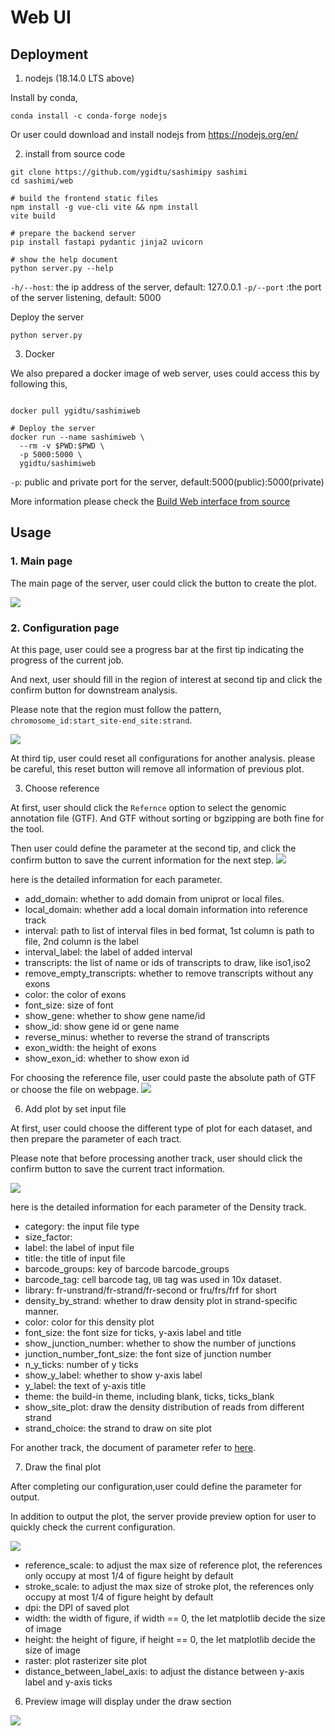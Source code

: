 # Web UI

## Deployment
1. nodejs (18.14.0 LTS above)

Install by conda, 
```shell
conda install -c conda-forge nodejs
```
Or user could download and install nodejs from https://nodejs.org/en/

2. install from source code

```shell
git clone https://github.com/ygidtu/sashimipy sashimi
cd sashimi/web

# build the frontend static files
npm install -g vue-cli vite && npm install
vite build

# prepare the backend server
pip install fastapi pydantic jinja2 uvicorn

# show the help document
python server.py --help

```
`-h/--host`: the ip address of the server, default: 127.0.0.1
`-p/--port` :the port of the server listening, default: 5000

Deploy the server

```
python server.py
```

3. Docker

We also prepared a docker image of web server, uses could access this by following this,

```shell

docker pull ygidtu/sashimiweb

# Deploy the server
docker run --name sashimiweb \
  --rm -v $PWD:$PWD \
  -p 5000:5000 \
  ygidtu/sashimiweb 

```

`-p`: public and private port for the server, default:5000(public):5000(private)

More information please check the [Build Web interface from source](./installation.md)

## Usage

### 1. Main page

The main page of the server, user could click the button to create the plot.

![](imgs/web/main.png)

### 2. Configuration page

At this page, user could see a progress bar at the first tip indicating the progress of the current job.

And next, user should fill in the region of interest at second tip and click the confirm button for downstream analysis.

Please note that the region must follow the pattern, `chromosome_id:start_site-end_site:strand`.

![](imgs/web/overview.png)


At third tip, user could reset all configurations for another analysis. 
please be careful, this reset button will remove all information of previous plot.

3. Choose reference

At first, user should click the `Refernce` option to select the genomic annotation file (GTF). And GTF without sorting or bgzipping are both fine for the tool.

Then user could define the parameter at the second tip, and click the confirm button to save the current information for the next step.
![](imgs/web/reference.png)

here is the detailed information for each parameter.

- add_domain: whether to add domain from uniprot or local files.
- local_domain: whether add a local domain information into reference track
- interval: path to list of interval files in bed format, 1st column is path to file, 2nd column is the label
- interval_label: the label of added interval
- transcripts: the list of name or ids of transcripts to draw, like iso1,iso2
- remove_empty_transcripts: whether to remove transcripts without any exons
- color: the color of exons
- font_size: size of font
- show_gene: whether to show gene name/id
- show_id: show gene id or gene name
- reverse_minus: whether to reverse the strand of transcripts
- exon_width: the height of exons
- show_exon_id: whether to show exon id

For choosing the reference file, user could paste the absolute path of GTF or choose the file on webpage.
![](imgs/web/choose.png)

6. Add plot by set input file

At first, user could choose the different type of plot for each dataset, and then prepare the parameter of each tract. 

Please note that before processing another track, user should click the confirm button to save the current tract information.

![](imgs/web/add.png)

here is the detailed information for each parameter of the Density track.

- category: the input file type
- size_factor:
- label: the label of input file
- title: the title of input file
- barcode_groups: key of barcode barcode_groups
- barcode_tag: cell barcode tag, `UB` tag was used in 10x dataset.
- library: fr-unstrand/fr-strand/fr-second or fru/frs/frf for short
- density_by_strand: whether to draw density plot in strand-specific manner.
- color: color for this density plot
- font_size: the font size for ticks, y-axis label and title
- show_junction_number: whether to show the number of junctions
- junction_number_font_size: the font size of junction number
- n_y_ticks: number of y ticks
- show_y_label: whether to show y-axis label
- y_label: the text of y-axis title
- theme: the build-in theme, including blank, ticks, ticks_blank
- show_site_plot: draw the density distribution of reads from different strand
- strand_choice: the strand to draw on site plot

For another track, the document of parameter refer to [here](https://sashimi.readthedocs.io/en/latest/interactive/#api-documentation). 

7. Draw the final plot

After completing our configuration,user could define the parameter for output.

In addition to output the plot, the server provide preview option for user to quickly check the current configuration.

![](imgs/web/draw.png)

- reference_scale: to adjust the max size of reference plot, the references only occupy at most 1/4 of figure height by default
- stroke_scale: to adjust the max size of stroke plot, the references only occupy at most 1/4 of figure height by default
- dpi: the DPI of saved plot
- width: the width of figure, if width == 0, the let matplotlib decide the size of image
- height: the height of figure, if height == 0, the let matplotlib decide the size of image
- raster: plot rasterizer site plot
- distance_between_label_axis: to adjust the distance between y-axis label and y-axis ticks

6. Preview image will display under the draw section

![](imgs/web/preview.png)

